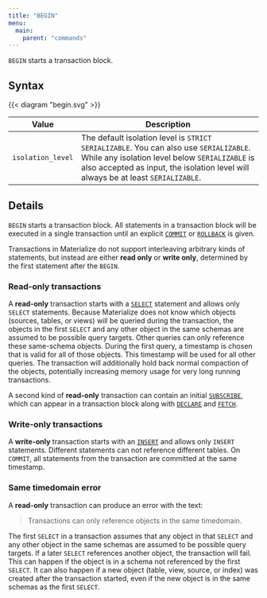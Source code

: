 ```yaml
---
title: "BEGIN"
menu:
  main:
    parent: "commands"
---
```


`BEGIN` starts a transaction block.

## Syntax

{{< diagram "begin.svg" >}}


Value | Description
------|----------
`isolation_level` | The default isolation level is `STRICT SERIALIZABLE`. You can also use `SERIALIZABLE`. While any isolation level below `SERIALIZABLE` is also accepted as input, the isolation level will always be at least `SERIALIZABLE`.

## Details

`BEGIN` starts a transaction block.
All statements in a transaction block will be executed in a single transaction until an explicit [`COMMIT`](/sql/commit) or [`ROLLBACK`](/sql/rollback) is given.

Transactions in Materialize do not support interleaving arbitrary kinds of statements, but instead are either **read only** or **write only**, determined by the first statement after the `BEGIN`.

### Read-only transactions

A **read-only** transaction starts with a [`SELECT`](/sql/select) statement and allows only `SELECT` statements.
Because Materialize does not know which objects (sources, tables, or views) will be queried during the transaction, the objects in the first `SELECT` and any other object in the same schemas are assumed to be possible query targets.
Other queries can only reference these same-schema objects.
During the first query, a timestamp is chosen that is valid for all of those objects.
This timestamp will be used for all other queries.
The transaction will additionally hold back normal compaction of the objects, potentially increasing memory usage for very long running transactions.

A second kind of **read-only** transaction can contain an initial [`SUBSCRIBE`](/sql/subscribe), which can appear in a transaction block along with [`DECLARE`](/sql/declare) and [`FETCH`](/sql/fetch).

### Write-only transactions

A **write-only** transaction starts with an [`INSERT`](/sql/insert) and allows only `INSERT` statements.
Different statements can not reference different tables.
On `COMMIT`, all statements from the transaction are committed at the same timestamp.

### Same timedomain error

A **read-only** transaction can produce an error with the text:

> Transactions can only reference objects in the same timedomain.

The first `SELECT` in a transaction assumes that any object in that `SELECT` and any other object in the same schemas are assumed to be possible query targets.
If a later `SELECT` references another object, the transaction will fail.
This can happen if the object is in a schema not referenced by the first `SELECT`.
It can also happen if a new object (table, view, source, or index) was created after the transaction started, even if the new object is in the same schemas as the first `SELECT`.
